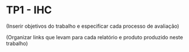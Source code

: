 # TP1 - IHC

(Inserir objetivos do trabalho e especificar cada processo de avaliação)

(Organizar links que levam para cada relatório e produto produzido neste trabalho)
